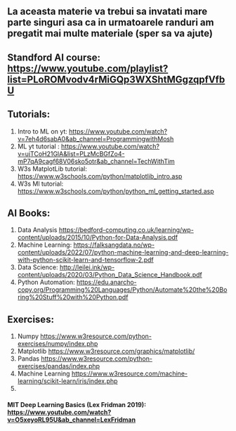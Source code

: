 ## La aceasta materie va trebui sa invatati mare parte singuri asa ca in urmatoarele randuri am pregatit mai multe materiale (sper sa va ajute)
## Standford AI course: <br> https://www.youtube.com/playlist?list=PLoROMvodv4rMiGQp3WXShtMGgzqpfVfbU

## Tutorials:
1. Intro to ML on yt: https://www.youtube.com/watch?v=7eh4d6sabA0&ab_channel=ProgrammingwithMosh
2. ML yt tutorial : https://www.youtube.com/watch?v=ujTCoH21GlA&list=PLzMcBGfZo4-mP7qA9cagf68V06sko5otr&ab_channel=TechWithTim
3. W3s MatplotLib tutorial: https://www.w3schools.com/python/matplotlib_intro.asp
4. W3s Ml tutorial: https://www.w3schools.com/python/python_ml_getting_started.asp

## AI Books: <br>
1. Data Analysis https://bedford-computing.co.uk/learning/wp-content/uploads/2015/10/Python-for-Data-Analysis.pdf
2. Machine Learning: https://falksangdata.no/wp-content/uploads/2022/07/python-machine-learning-and-deep-learning-with-python-scikit-learn-and-tensorflow-2.pdf
3. Data Science: http://leilei.ink/wp-content/uploads/2020/03/Python_Data_Science_Handbook.pdf
4. Python Automation: https://edu.anarcho-copy.org/Programming%20Languages/Python/Automate%20the%20Boring%20Stuff%20with%20Python.pdf

## Exercises:
1. Numpy https://www.w3resource.com/python-exercises/numpy/index.php
2. Matplotlib https://www.w3resource.com/graphics/matplotlib/
3. Pandas https://www.w3resource.com/python-exercises/pandas/index.php
4. Machine Learning https://www.w3resource.com/machine-learning/scikit-learn/iris/index.php
5. 
#### MIT Deep Learning Basics (Lex Fridman 2019): https://www.youtube.com/watch?v=O5xeyoRL95U&ab_channel=LexFridman
